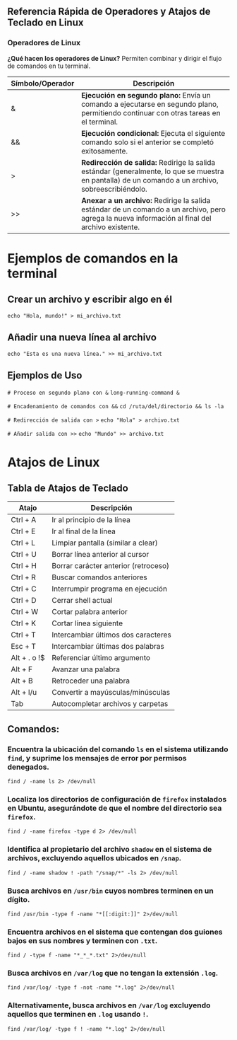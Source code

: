 ## Referencia Rápida de Operadores y Atajos de Teclado en Linux

### Operadores de Linux

**¿Qué hacen los operadores de Linux?**
Permiten combinar y dirigir el flujo de comandos en tu terminal.

| Símbolo/Operador | Descripción |
|---|---|
| & | **Ejecución en segundo plano:** Envía un comando a ejecutarse en segundo plano, permitiendo continuar con otras tareas en el terminal. |
| && | **Ejecución condicional:** Ejecuta el siguiente comando solo si el anterior se completó exitosamente. |
| > | **Redirección de salida:** Redirige la salida estándar (generalmente, lo que se muestra en pantalla) de un comando a un archivo, sobreescribiéndolo. |
| >> | **Anexar a un archivo:** Redirige la salida estándar de un comando a un archivo, pero agrega la nueva información al final del archivo existente. |

# Ejemplos de comandos en la terminal

## Crear un archivo y escribir algo en él
`echo "Hola, mundo!" > mi_archivo.txt`

## Añadir una nueva línea al archivo
`echo "Esta es una nueva línea." >> mi_archivo.txt`

## Ejemplos de Uso

`# Proceso en segundo plano con &`
`long-running-command &`

`# Encadenamiento de comandos con &&`
`cd /ruta/del/directorio && ls -la`

`# Redirección de salida con >`
`echo "Hola" > archivo.txt`

`# Añadir salida con >>`
`echo "Mundo" >> archivo.txt`


# Atajos de Linux

## Tabla de Atajos de Teclado

| Atajo | Descripción |
|-------|-------------|
| Ctrl + A | Ir al principio de la línea |
| Ctrl + E | Ir al final de la línea |
| Ctrl + L | Limpiar pantalla (similar a clear) |
| Ctrl + U | Borrar línea anterior al cursor |
| Ctrl + H | Borrar carácter anterior (retroceso) |
| Ctrl + R | Buscar comandos anteriores |
| Ctrl + C | Interrumpir programa en ejecución |
| Ctrl + D | Cerrar shell actual |
| Ctrl + W | Cortar palabra anterior |
| Ctrl + K | Cortar línea siguiente |
| Ctrl + T | Intercambiar últimos dos caracteres |
| Esc + T | Intercambiar últimas dos palabras |
| Alt + . o !$ | Referenciar último argumento |
| Alt + F | Avanzar una palabra |
| Alt + B | Retroceder una palabra |
| Alt + l/u | Convertir a mayúsculas/minúsculas |
| Tab | Autocompletar archivos y carpetas |


## Comandos:
### Encuentra la ubicación del comando `ls` en el sistema utilizando `find`, y suprime los mensajes de error por permisos denegados.

`find / -name ls 2> /dev/null`

### Localiza los directorios de configuración de `firefox` instalados en Ubuntu, asegurándote de que el nombre del directorio sea `firefox`.

`find / -name firefox -type d 2> /dev/null`

### Identifica al propietario del archivo `shadow` en el sistema de archivos, excluyendo aquellos ubicados en `/snap`.

`find / -name shadow ! -path "/snap/*" -ls 2> /dev/null`

### Busca archivos en `/usr/bin` cuyos nombres terminen en un dígito.

`find /usr/bin -type f -name "*[[:digit:]]" 2>/dev/null`

### Encuentra archivos en el sistema que contengan dos guiones bajos en sus nombres y terminen con `.txt`.

`find / -type f -name "*_*_*.txt" 2>/dev/null`

### Busca archivos en `/var/log` que no tengan la extensión `.log`.

`find /var/log/ -type f -not -name "*.log" 2>/dev/null`

### Alternativamente, busca archivos en `/var/log` excluyendo aquellos que terminen en `.log` usando `!`.

`find /var/log/ -type f ! -name "*.log" 2>/dev/null`






